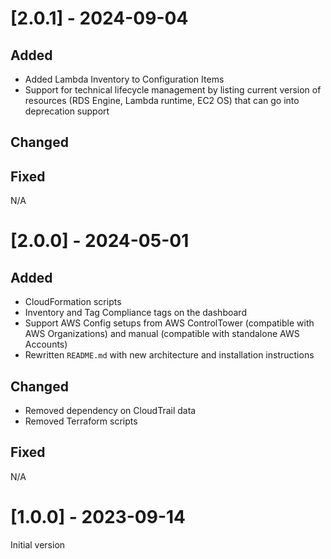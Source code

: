 # [2.0.1] - 2024-09-04
## Added
- Added Lambda Inventory to Configuration Items
- Support for technical lifecycle management by listing current version of resources (RDS Engine, Lambda runtime, EC2 OS) that can go into deprecation support

## Changed

## Fixed
N/A

# [2.0.0] - 2024-05-01
## Added
- CloudFormation scripts
- Inventory and Tag Compliance tags on the dashboard
- Support AWS Config setups from AWS ControlTower (compatible with AWS Organizations) and manual (compatible with standalone AWS Accounts)
- Rewritten `README.md` with new architecture and installation instructions

## Changed
- Removed dependency on CloudTrail data
- Removed Terraform scripts

## Fixed
N/A

# [1.0.0] - 2023-09-14
Initial version